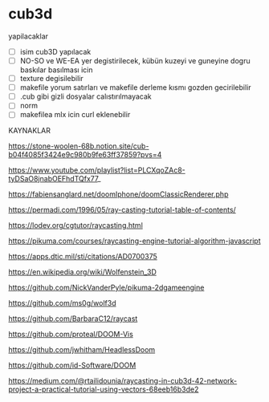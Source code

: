 # cub3d

yapilacaklar

- [ ]  isim cub3D yapılacak
- [ ]  NO-SO ve WE-EA yer degistirilecek, kübün kuzeyi ve guneyine dogru baskılar basılması icin
- [ ]  texture degisilebilir
- [ ]  makefile yorum satırları ve makefile derleme kısmı gozden gecirilebilir
- [ ]  .cub gibi gizli dosyalar calıstırılmayacak
- [ ]  norm
- [ ]  makefilea mlx icin curl eklenebilir

KAYNAKLAR

https://stone-woolen-68b.notion.site/cub-b04f4085f3424e9c980b9fe63ff37859?pvs=4

https://www.youtube.com/playlist?list=PLCXqoZAc8-tyDSaO8jnabOEFhdTQfx77_

https://fabiensanglard.net/doomIphone/doomClassicRenderer.php

https://permadi.com/1996/05/ray-casting-tutorial-table-of-contents/

https://lodev.org/cgtutor/raycasting.html

https://pikuma.com/courses/raycasting-engine-tutorial-algorithm-javascript

https://apps.dtic.mil/sti/citations/AD0700375

https://en.wikipedia.org/wiki/Wolfenstein_3D

https://github.com/NickVanderPyle/pikuma-2dgameengine

https://github.com/ms0g/wolf3d

https://github.com/BarbaraC12/raycast

https://github.com/proteal/DOOM-Vis

https://github.com/jwhitham/HeadlessDoom

https://github.com/id-Software/DOOM

https://medium.com/@rtailidounia/raycasting-in-cub3d-42-network-project-a-practical-tutorial-using-vectors-68eeb16b3de2
